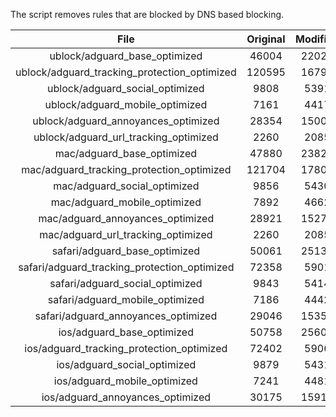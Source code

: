 The script removes rules that are blocked by DNS based blocking.


| File | Original | Modified |
|:----:|:-----:|:-----:|
| ublock/adguard_base_optimized | 46004 | 22028 |
| ublock/adguard_tracking_protection_optimized | 120595 | 16790 |
| ublock/adguard_social_optimized | 9808 | 5391 |
| ublock/adguard_mobile_optimized | 7161 | 4417 |
| ublock/adguard_annoyances_optimized | 28354 | 15005 |
| ublock/adguard_url_tracking_optimized | 2260 | 2085 |
| mac/adguard_base_optimized | 47880 | 23822 |
| mac/adguard_tracking_protection_optimized | 121704 | 17802 |
| mac/adguard_social_optimized | 9856 | 5430 |
| mac/adguard_mobile_optimized | 7892 | 4662 |
| mac/adguard_annoyances_optimized | 28921 | 15276 |
| mac/adguard_url_tracking_optimized | 2260 | 2085 |
| safari/adguard_base_optimized | 50061 | 25137 |
| safari/adguard_tracking_protection_optimized | 72358 | 5901 |
| safari/adguard_social_optimized | 9843 | 5414 |
| safari/adguard_mobile_optimized | 7186 | 4442 |
| safari/adguard_annoyances_optimized | 29046 | 15350 |
| ios/adguard_base_optimized | 50758 | 25602 |
| ios/adguard_tracking_protection_optimized | 72402 | 5906 |
| ios/adguard_social_optimized | 9879 | 5431 |
| ios/adguard_mobile_optimized | 7241 | 4481 |
| ios/adguard_annoyances_optimized | 30175 | 15910 |